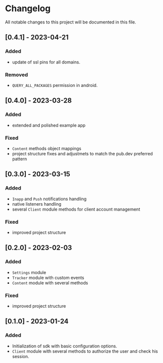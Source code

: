 # Changelog
All notable changes to this project will be documented in this file.

## [0.4.1] - 2023-04-21
### Added
- update of ssl pins for all domains.

### Removed
- `QUERY_ALL_PACKAGES` permission in android.

## [0.4.0] - 2023-03-28

### Added 
- extended and polished example app

### Fixed
- `Content` methods object mappings
- project structure fixes and adjustmets to match the pub.dev preferred pattern

## [0.3.0] - 2023-03-15

### Added 
- `Inapp` and `Push` notifications handling
- native listeners handling
- several `Client` module methods for client account management

### Fixed
- improved project structure

## [0.2.0] - 2023-02-03

### Added
- `Settings` module
- `Tracker` module with custom events
- `Content` module with several methods

### Fixed
- improved project structure 

## [0.1.0] - 2023-01-24

### Added
- Initialization of sdk with basic configuration options. 
- `Client` module with several methods to authorize the user and check his session.
